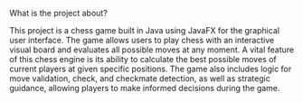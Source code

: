 What is the project about?

This project is a chess game built in Java using JavaFX for the graphical user interface. The game allows users to play chess with an interactive visual board and evaluates all possible moves at any moment. A vital feature of this chess engine is its ability to calculate the best possible moves of current players at given specific positions.
The game also includes logic for move validation, check, and checkmate detection, as well as strategic guidance, allowing players to make informed decisions during the game.

